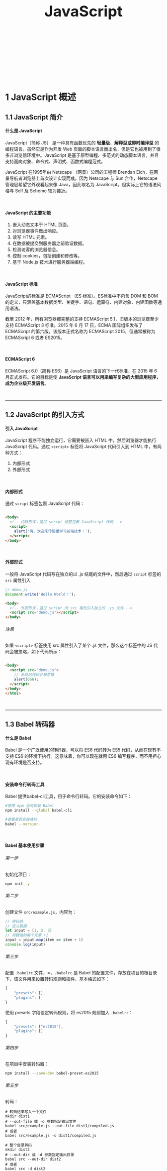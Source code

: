 <div STYLE="page-break-after: always;">
	<br>
    <br>
    <br>
    <br>
    <br>
    <br>
    <br>
    <br>
    <br>
    <br>
	<center><h3><font size="20px">
        JavaScript
    </font></h3></center>
	<br>
    <br>
    <br>
    <br>
    <br>
    <br>
    <br>
    <br>
    <br>
    <br>
</div>

# 1	JavaScript 概述

## 1.1	JavaScript 简介

#### 什么是 JavaScript 

JavaScript（简称 JS） 是一种具有函数优先的 **轻量级**、**解释型或即时编译型** 的编程语言。虽然它是作为开发 Web 页面的脚本语言而出名，但是它也被用到了很多非浏览器环境中。JavaScript 是基于原型编程、多范式的动态脚本语言，并且支持面向对象、命令式、声明式、函数式编程范式。 

JavaScript 在1995年由 Netscape （网景）公司的工程师 Brendan Eich，在网景导航者浏览器上首次设计实现而成。因为 Netscape 与 Sun 合作，Netscape 管理层希望它外观看起来像 Java，因此取名为 JavaScript。但实际上它的语法风格与 Self 及 Scheme 较为接近。

<br>

#### JavaScript 的主要功能

1. 嵌入动态文本于 HTML 页面。
2. 对浏览器事件做出响应。
3. 读写 HTML 元素。
4. 在数据被提交到服务器之前验证数据。 
5. 检测访客的浏览器信息。
6. 控制 cookies，包括创建和修改等。
7. 基于 Node.js 技术进行服务器端编程。 

<br>

#### JavaScript 标准

JavaScript的标准是 ECMAScript （ES 标准）。ES标准中不包含 DOM 和 BOM的定义，只涵盖基本数据类型、关键字、语句、运算符、内建对象、内建函数等通用语法。

截至 2012 年，所有浏览器都完整的支持 ECMAScript 5.1，旧版本的浏览器至少支持 ECMAScript 3 标准。2015 年 6 月 17 日，ECMA 国际组织发布了 ECMAScript 的第六版，该版本正式名称为 ECMAScript 2015，但通常被称为 ECMAScript 6 或者 ES2015。

<br>

#### ECMAScript 6

ECMAScript 6.0（简称 ES6）是 JavaScript 语言的下一代标准，在 2015 年 6 月正式发布。它的目标是使 **JavaScript 语言可以用来编写复杂的大型应用程序，成为企业级开发语言**。

<br>

----

<div STYLE="page-break-after: always;"></div>


## 1.2	JavaScript 的引入方式

#### 引入 JavaScript

JavaScript 程序不能独立运行，它需要被嵌入 HTML 中，然后浏览器才能执行 JavaScript 代码。通过 `<script>` 标签将 JavaScript 代码引入到 HTML 中，有两种方式：

1. 内部形式
2. 外部形式

<br>

#### 内部形式

通过 `script` 标签包裹 JavaScript 代码：

```html

<body>
  <!-- 内联形式：通过 script 标签包裹 JavaScript 代码 -->
  <script>
    alert('嗨，欢迎来传智播学习前端技术！');
  </script>
</body>
```

<br>

#### 外部形式 

一般将 JavaScript 代码写在独立的以 .js 结尾的文件中，然后通过 `script` 标签的 `src` 属性引入

```javascript
// demo.js
document.write('Hello World！');
```

```html
<body>
  <!-- 外部形式：通过 script 的 src 属性引入独立的 .js 文件 -->
  <script src="demo.js"></script>
</body>
```

###### 注意

如果 `<script>` 标签使用 src 属性引入了某个 .js 文件，那么这个标签中的 JS 代码会被忽略，如下代码所示：

```html

<body>
  <script src="demo.js">
    // 此处的代码会被忽略
  	alert(666);  
  </script>
</body>
</html>
```

<br>

---

<div STYLE="page-break-after: always;"></div>

## 1.3	Babel 转码器

#### 什么是 Babel

Babel 是一个广泛使用的转码器，可以将 ES6 代码转为 ES5 代码，从而在现有不支持 ES6 的环境下执行。这意味着，你可以现在就用 ES6 编写程序，而不用担心现有环境是否支持。

<br>

#### 安装命令行转码工具

Babel 提供babel-cli工具，用于命令行转码。它的安装命令如下：

```sh
#使用 npm 全局安装 Babel
npm install --global babel-cli

#查看是否安装成功
babel --version
```

<br>

#### Babel 基本使用步骤

###### 第一步

初始化项目：

```sh
npm init -y
```

###### 第二步

创建文件 `src/example.js`，内容为：

```js
// 转码前
// 定义数据
let input = [1, 2, 3]
// 将数组的每个元素 +1
input = input.map(item => item + 1)
console.log(input)
```

###### 第三步

配置 `.babelrc` 文件，=，`.babelrc` 是 Babel 的配置文件，存放在项目的根目录下，该文件用来设置转码规则和插件，基本格式如下：

```js
{
    "presets": [],
    "plugins": []
}
```

使用 presets 字段设定转码规则，将 es2015 规则加入 `.babelrc`：

```js
{
    "presets": ["es2015"],
    "plugins": []
}
```

###### 第四步

在项目中安装转码器：

```sh
npm install --save-dev babel-preset-es2015
```

###### 第五步

转码：

```shell
# 转码结果写入一个文件
mkdir dist1
# --out-file 或 -o 参数指定输出文件
babel src/example.js --out-file dist1/compiled.js
# 或者
babel src/example.js -o dist1/compiled.js

# 整个目录转码
mkdir dist2
# --out-dir 或 -d 参数指定输出目录
babel src --out-dir dist2
# 或者
babel src -d dist2
```

<br>

---

<div STYLE="page-break-after: always;"></div>


# 2	基本语法

## 2.1	注释和结束符

#### 单行注释

使用 `// ` 注释单行代码

```js
// 这种是单行注释的语法
// 一次只能注释一行
// 可以重复注释
document.write('Hello World');
```

<br>

#### 多行注释

使用 `/* */` 注释多行代码

```js
/* 这种的是多行注释的语法 */
/*
	更常见的多行注释是这种写法
	在些可以任意换行
	多少行都可以
  */
document.write('Hello World');
```

<br>

##### 结束符

在 JavaScript 中 `;` 代表一段代码的结束。多数情况下可以省略 `;` ，使用回车（enter）替代。

```js
alert(1);
alert(2);
alert(1)
alert(2)
```

###### 注意

JavaScript 跟 HTML 和 CSS 一样，会忽略一些空白符号，但是换行符（回车）会被识别成结束符 `;`，因此在实际开发中有许多人主张书写 JavaScript 代码时省略结束符 `;`。

<br>

---

<div STYLE="page-break-after: always;"></div>

## 2.2	输入和输出

##### 输入

向 `prompt()` 输入任意内容会以弹窗形式出现在浏览器中，一般提示用户输入一些内容。

```js
// 1. 输入的任意数字，都会以弹窗形式展示
document.write('要输出的内容');
alert('要输出的内容');

// 2. 以弹窗形式提示用户输入姓名，注意这里的文字使用英文的引号
prompt('请输入您的姓名:');
```

<br>

##### 输出

JavaScript 可以接收用户的输入，然后再将输入的结果输出。

###### 输出函数

`alert()` 和 `document.wirte()` 会以弹窗形式将内容展示（输出）给用户。

<br>

---

<div STYLE="page-break-after: always;"></div>

## 2.3	变量与常量

#### 变量的声明和赋值

###### 局部变量 let

```js
let age;
```

###### 声明全局变量——var

```js
var b
```

###### 变量赋值

声明（定义）变量相当于创造了一个空的 “容器”，还需要通过赋值向这个容器中添加数据，例如：

```js
// 声明
let age
var name

// 赋值
age = 18
name = '赵大'

// 输出 18
document.write(age);
// 输出 赵大
document.write(name);
```

声明和赋值可以同时进行：

```js
let str = 'hello world!';
alert(str);
```

###### let 和 var 的不同点

1. 作用域不同：
   1. `let` 是块作用域，所以在块作用域内（比如 `for` 循环内）定义的 `let` 变量，在其外面是不可被访问的（所以 `for` 循环推荐用 `let`）；
   2. `var` 是函数作用域，在函数中声明了 `var`，整个函数内都是有效的，比如说在 `for` 循环内定义的一个 `var` 变量，实际上其在 `for` 循环以外也是可以访问的。

1. `let` 不能在定义之前访问该变量，但是 `var` 可以（此时变量的值为 `undefined`）；
3. `let` 不能被重新定义（声明），但是 `var` 可以；

```js
// 对于同一个变量名，let 只能声明一次：
let a = 1
let a = 2
console.log(a)  // Identifier 'n' has already been declared

// 对于同一个变量名，var 可以声明多次
var b = 1
var b = 2
console.log(b)  // 2
```


###### 注意

大部分情况使用 `let` 和 `var` 区别不大，但是 `let` 相较 `var` 更严谨，因此推荐使用 `let`。

<br>

#### 常量

常量在声明之后不允许改变，且声明后必须立即初始化。

###### 例——声明变量

```
const e =2.718281828
```

###### 例——变量不能重新赋值

```
//    
const PI = 3.1415926535
PI = 3  // TypeError: Assignment to constant variable.
```

###### 例——变量声明后必须立即初始化

```
const MY_AGE  // SyntaxError: Missing initializer in const declaration
```

<br>

#### 变量与常量的命名规则

关于变量的名称（标识符）有一系列的规则需要遵守：

1. 只能是字母、数字、下划线、$，且不能能数字开头；
2. 字母区分大小写，如 Age 和 age 是不同的变量；
3. JavaScript 内部的关键字或保留字不允许作为变量名使用；
4. 尽量保证变量具有一定的语义，见字知义。

<br>

---

<div STYLE="page-break-after: always;"></div>
## 2.4	关键字与保留字

#### 关键字

关键字指 JS 本身已经使用了的字符，不能再用它们充当变量名或方法名。

###### JS 现有的关键字

break、case、catch、continue、default、delete、do、else、finally、for、function、if、in、instanceof、new、return、switch、this、throw、try、typeof、var、void、while、with 等。

<br>

####  保留字

保留字实际上就是预留的“关键字”，意思是现在虽然还不是关键字，但是未来可能会成为关键字，同样不能使用它们当变量名或方法名。

###### JS 现有的保留字

boolean、byte、char、class、const、debugger、double、enum、export、extends、fimal、float、goto、implements、import、int、interface、long、mative、package、private、protected、public、short、static、super、synchronized、throws、transient、volatile 等。

###### 注意

如果将保留字用作变量名或函数名，那么除非将来的浏览器实现了该保留字，否则很可能收不到任何错误消息。当浏览器将其实现后，该单词将被看做关键字，如此将出现关键字错误。

<br>

---

<div STYLE="page-break-after: always;"></div>

## 2.5	数据类型

#### 检测数据类型——typeof 关键字

JS 中通过 **关键字 `typeof` ** 检测数据类型。

<br>

#### 数值类型 number

JS 中的数值类型包括 **整数、小数（浮点数）、正数、负数**。

###### 例

```js
let score = 100; // 正整数
let price = 12.345; // 小数
let temperature = -40; // 负数

document.write(typeof score); // 结果为 number
document.write(typeof price); // 结果为 number
document.write(typeof temperature); // 结果为 number
```

<br>

#### 字符串类型 string

通过单引号（ `''`） 、双引号（ `""`）或反引号包裹的数据都叫字符串，一般推荐使用单引号。

###### 例

```js
let user_name = '小明'; // 使用单引号
let gender = "男"; // 使用双引号
let str = '123'; // 看上去是数字，但是用引号包裹了就成了字符串了
let str1 = ''; // 这种情况叫空字符串
	
documeent.write(typeof user_name); // 结果为 string
documeent.write(typeof gender); // 结果为 string
documeent.write(typeof str); // 结果为 string
```

<br>

#### 布尔类型 boolean

表示肯定或否定时在计算机中对应的是布尔类型数据，它有两个固定的值 `true` 和 `false`。

###### 例

```js
let flag = true; 
flag = false; 

document.write(typeof flag); // 结果为 boolean
```

<br>

#### 未定义 undefined

`undefined` 是特殊的类型，只有一个值 undefined。如果只声明变量，不进行赋值，变量的默认值为 `undefined`。

###### 例

```js
// 只声明了变量，并末赋值
let tmp;
document.write(typeof tmp); // 结果为 undefined
```

<br>

---

<div STYLE="page-break-after: always;"></div>

## 2.6	类型转换

#### 隐式转换

某些运算符被执行时，系统内部自动将数据类型进行转换，这种转换称为隐式转换。

###### 例——使用数值与字符串进行算术运算

```
let num = 13; // 数值
let num2 = '2'; // 字符串

// 结果为 132
// 原因是将数值 num 转换成了字符串，相当于 '13'
// 然后 + 将两个字符串拼接到了一起
console.log(num + num2);

// 结果为 11
// 原因是将字符串 num2 转换成了数值，相当于 2
// 然后数值 13 减去 数值 2
console.log(num - num2);
```

<br>

#### 显式转换

编写程序时过度依靠系统内部的隐式转换是不严谨的。为了避免因隐式转换带来的问题，通常需要对数据进行显示转换。

###### 转换为数值类型——Number()

`Number()` 可以将变量显示转换成数值类型，转换失败时结果为 `NaN`（Not a Number，即不是一个数字）：

```js
let t = '12';
let f = 8;

// 显式将字符串 12 转换成数值 12
t = Number(t);

// 检测转换后的类型
// console.log(typeof t);
console.log(t + f); // 结果为 20

// 并不是所有的值都可以被转成数值类型
let str = 'hello';
// 将 hello 转成数值是不现实的，当无法转换成
// 数值时，得到的结果为 NaN （Not a Number）
console.log(Number(str));
```

<br>

---

<br>

## 2.7	模板字符串

#### 模板字符串

使用反引号 ``` ` 包裹的字符串就是模板字符串，模板字符串相当于加强版的字符串。

模板字符串中可以插入变量和表达式，还可以用来定义多行字符串。

###### 例——定义多行字符串

```js
let string1 =  `Hey,
can you stop angry now?`
console.log(string1)
// 输出：
// Hey,
// can you stop angry now?
```

###### 例——在字符串中插入变量和表达式

可以在 `${}` 中放入变量和 JavaScript 表达式。

```java
let name = "Mike"
let age = 27
let info = `My Name is ${name},I am ${age+1} years old next year.`
console.log(info)
// My Name is Mike,I am 28 years old next year.
```

###### 例——在字符串中调用函数

```js
function f(){
    return "have fun!"
}
let string2 = `Game start,${f()}`
console.log(string2);  // Game start,have fun!
```

<br>

---

<br>

## 3

---



# 附录

##### 参考资料

1. 主要参考资料——[前端开发入门教程，web前端零基础html5 +css3+前端项目视频教程](https://www.bilibili.com/video/BV1Kg411T7t9/?p=2&spm_id_from=pageDriver&vd_source=87ed5edcdc8042ca0c34ee5bbeeda7b3) 发布于 2021/11/16；
2. [2.3	变量与常量](#2.3	变量与常量)——[var和let的区别](https://zhuanlan.zhihu.com/p/265002815) 发布于 2020/10/12 最后编辑于 2022/01/17；

<br>